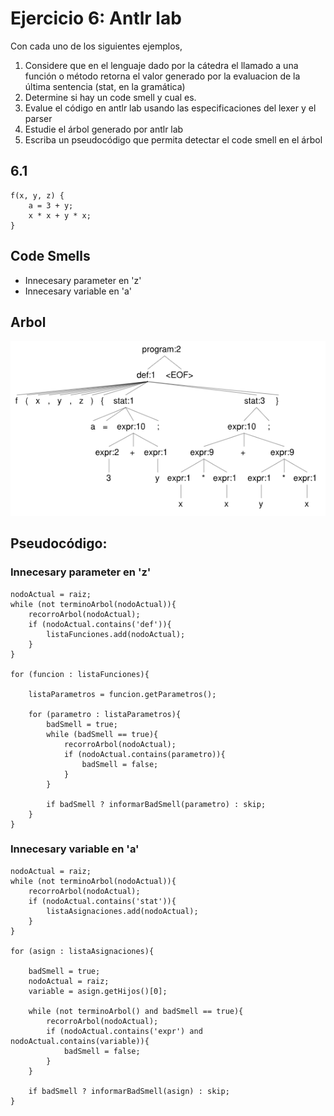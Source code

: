 # Ejercicio 6: Antlr lab
Con cada uno de los siguientes ejemplos,
1. Considere que en el lenguaje dado por la cátedra el llamado a una función o método retorna el valor generado por la evaluacion de la última sentencia (stat, en la gramática)
2. Determine si hay un code smell y cual es.
3. Evalue el código en antlr lab usando las especificaciones del lexer y el parser
4. Estudie el árbol generado por antlr lab
5. Escriba un pseudocódigo que permita detectar el code smell en el árbol

## 6.1
```
f(x, y, z) {
    a = 3 + y;
    x * x + y * x;
}
```

## Code Smells
* Innecesary parameter en 'z'
* Innecesary variable en 'a'

## Arbol
![alt text](image.png)

## Pseudocódigo:
### Innecesary parameter en 'z'
```
nodoActual = raiz;
while (not terminoArbol(nodoActual)){
    recorroArbol(nodoActual);
    if (nodoActual.contains('def')){
        listaFunciones.add(nodoActual);
    }
}

for (funcion : listaFunciones){

    listaParametros = funcion.getParametros();

    for (parametro : listaParametros){
        badSmell = true;
        while (badSmell == true){
            recorroArbol(nodoActual);
            if (nodoActual.contains(parametro)){
                badSmell = false;
            }
        }

        if badSmell ? informarBadSmell(parametro) : skip; 
    }   
}
```

### Innecesary variable en 'a'
```
nodoActual = raiz;
while (not terminoArbol(nodoActual)){
    recorroArbol(nodoActual);
    if (nodoActual.contains('stat')){
        listaAsignaciones.add(nodoActual);
    }
}

for (asign : listaAsignaciones){

    badSmell = true;
    nodoActual = raiz;
    variable = asign.getHijos()[0];

    while (not terminoArbol() and badSmell == true){
        recorroArbol(nodoActual);
        if (nodoActual.contains('expr') and nodoActual.contains(variable)){
            badSmell = false;
        }
    }

    if badSmell ? informarBadSmell(asign) : skip;
}
```